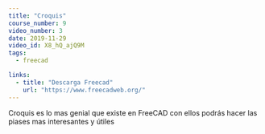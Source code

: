```yaml
---
title: "Croquis"
course_number: 9
video_number: 3
date: 2019-11-29
video_id: X8_hQ_ajQ9M
tags:
  - freecad

links:
  - title: "Descarga Freecad"
    url: "https://www.freecadweb.org/"
---
```


Croquis es lo mas genial que existe en FreeCAD con ellos podrás hacer las piases mas interesantes y útiles
